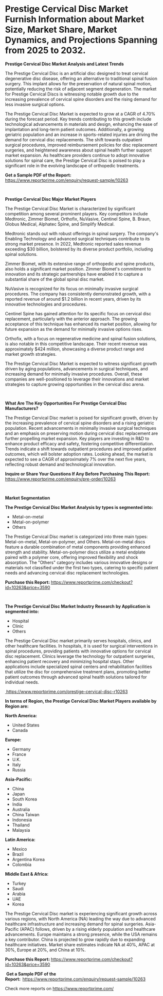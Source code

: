 <p><h1>Prestige Cervical Disc Market Furnish Information about Market Size, Market Share, Market Dynamics, and Projections Spanning from 2025 to 2032.</h1></p><p><strong>Prestige Cervical Disc Market Analysis and Latest Trends</strong></p>
<p><p>The Prestige Cervical Disc is an artificial disc designed to treat cervical degenerative disc disease, offering an alternative to traditional spinal fusion surgery. This implant allows for the preservation of natural spinal motion, potentially reducing the risk of adjacent segment degeneration. The market for Prestige Cervical Discs is witnessing notable growth due to the increasing prevalence of cervical spine disorders and the rising demand for less invasive surgical options.</p><p>The Prestige Cervical Disc Market is expected to grow at a CAGR of 4.70% during the forecast period. Key trends contributing to this growth include technological advancements in materials and design, enhancing the ease of implantation and long-term patient outcomes. Additionally, a growing geriatric population and an increase in sports-related injuries are driving the demand for cervical disc replacements. The shift towards outpatient surgical procedures, improved reimbursement policies for disc replacement surgeries, and heightened awareness about spinal health further support market expansion. As healthcare providers continue to adopt innovative solutions for spinal care, the Prestige Cervical Disc is poised to play a significant role in the evolving landscape of orthopedic treatments.</p></p>
<p><strong>Get a Sample PDF of the Report:&nbsp;</strong> <a href="https://www.reportprime.com/enquiry/request-sample/10263?utm_campaign=2465&utm_medium=2&utm_source=Github&utm_content=ia&utm_term=20032025&utm_id=prestige-cervical-disc">https://www.reportprime.com/enquiry/request-sample/10263</a></p>
<p>&nbsp;</p>
<p><strong>Prestige Cervical Disc Major Market Players</strong></p>
<p><p>The Prestige Cervical Disc Market is characterized by significant competition among several prominent players. Key competitors include Medtronic, Zimmer Biomet, Orthofix, NuVasive, Centinel Spine, B. Braun, Globus Medical, Alphatec Spine, and Simplify Medical. </p><p>Medtronic stands out with robust offerings in spinal surgery. The company's Enabling Technology and advanced surgical techniques contribute to its strong market presence. In 2022, Medtronic reported sales revenue exceeding $30 billion, bolstered by its diverse product portfolio, including spinal solutions.</p><p>Zimmer Biomet, with its extensive range of orthopedic and spine products, also holds a significant market position. Zimmer Biomet's commitment to innovation and its strategic partnerships have enabled it to capture a substantial share of the global spinal disc market.</p><p>NuVasive is recognized for its focus on minimally invasive surgical procedures. The company has consistently demonstrated growth, with a reported revenue of around $1.2 billion in recent years, driven by its innovative technologies and procedures.</p><p>Centinel Spine has gained attention for its specific focus on cervical disc replacement, particularly with the anterior approach. The growing acceptance of this technique has enhanced its market position, allowing for future expansion as the demand for minimally invasive options rises.</p><p>Orthofix, with a focus on regenerative medicine and spinal fusion solutions, is also notable in this competitive landscape. Their recent revenue was approximately $424 million, showcasing a diverse product range and market growth strategies.</p><p>The Prestige Cervical Disc Market is expected to witness significant growth driven by aging populations, advancements in surgical techniques, and increasing demand for minimally invasive procedures. Overall, these companies are well-positioned to leverage their innovations and market strategies to capture growing opportunities in the cervical disc arena.</p></p>
<p>&nbsp;</p>
<p><strong>What Are The Key Opportunities For Prestige Cervical Disc Manufacturers?</strong></p>
<p><p>The Prestige Cervical Disc market is poised for significant growth, driven by the increasing prevalence of cervical spine disorders and a rising geriatric population. Recent advancements in minimally invasive surgical techniques and an emphasis on preserving motion during cervical disc replacement are further propelling market expansion. Key players are investing in R&D to enhance product efficacy and safety, fostering competitive differentiation. Trends indicate a shift towards outpatient procedures and improved patient outcomes, which will bolster adoption rates. Looking ahead, the market is expected to see a CAGR of approximately 7% over the next five years, reflecting robust demand and technological innovation.</p></p>
<p><strong>Inquire or Share Your Questions If Any Before Purchasing This Report:</strong> <a href="https://www.reportprime.com/enquiry/pre-order/10263?utm_campaign=2465&utm_medium=2&utm_source=Github&utm_content=ia&utm_term=20032025&utm_id=prestige-cervical-disc">https://www.reportprime.com/enquiry/pre-order/10263</a></p>
<p>&nbsp;</p>
<p><strong>Market Segmentation</strong></p>
<p><strong>The Prestige Cervical Disc Market Analysis by types is segmented into:</strong></p>
<p><ul><li>Metal-on-metal</li><li>Metal-on-polymer</li><li>Others</li></ul></p>
<p><p>The Prestige Cervical Disc market is categorized into three main types: Metal-on-metal, Metal-on-polymer, and Others. Metal-on-metal discs feature a durable combination of metal components providing enhanced strength and stability. Metal-on-polymer discs utilize a metal endplate paired with a polymer core, offering improved flexibility and shock absorption. The "Others" category includes various innovative designs or materials not classified under the first two types, catering to specific patient needs and advancing cervical disc replacement technologies.</p></p>
<p><strong>Purchase this Report:&nbsp;</strong><a href="https://www.reportprime.com/checkout?id=10263&price=3590&utm_campaign=2465&utm_medium=2&utm_source=Github&utm_content=ia&utm_term=20032025&utm_id=prestige-cervical-disc">https://www.reportprime.com/checkout?id=10263&price=3590</a></p>
<p>&nbsp;</p>
<p><strong>The Prestige Cervical Disc Market Industry Research by Application is segmented into:</strong></p>
<p><ul><li>Hospital</li><li>Clinic</li><li>Others</li></ul></p>
<p><p>The Prestige Cervical Disc market primarily serves hospitals, clinics, and other healthcare facilities. In hospitals, it is used for surgical interventions in spinal procedures, providing patients with innovative options for cervical disc replacement. Clinics leverage the technology for outpatient surgeries, enhancing patient recovery and minimizing hospital stays. Other applications include specialized spinal centers and rehabilitation facilities that utilize the disc for comprehensive treatment plans, promoting better patient outcomes through advanced spinal health solutions tailored for individual needs.</p></p>
<p><a href="https://www.reportprime.com/prestige-cervical-disc-r10263?utm_campaign=2465&utm_medium=2&utm_source=Github&utm_content=ia&utm_term=20032025&utm_id=prestige-cervical-disc">&nbsp;https://www.reportprime.com/prestige-cervical-disc-r10263</a></p>
<p><strong>In terms of Region, the Prestige Cervical Disc Market Players available by Region are:</strong></p>
<p>
    <p> <strong> North America: </strong>
        <ul>
            <li>United States</li>
            <li>Canada</li>
        </ul>
        </p> 
    <p> <strong> Europe: </strong>
        <ul>
            <li>Germany</li>
            <li>France</li>
            <li>U.K.</li>
            <li>Italy</li>
            <li>Russia</li>
        </ul>
        </p> 
    <p> <strong> Asia-Pacific: </strong>
        <ul>
            <li>China</li>
            <li>Japan</li>
            <li>South Korea</li>
            <li>India</li>
            <li>Australia</li>
            <li>China Taiwan</li>
            <li>Indonesia</li>
            <li>Thailand</li>
            <li>Malaysia</li>
        </ul>
        </p> 
    <p> <strong> Latin America: </strong>
        <ul>
            <li>Mexico</li>
            <li>Brazil</li>
            <li>Argentina Korea</li>
            <li>Colombia</li>
        </ul>
        </p> 
    <p> <strong> Middle East & Africa: </strong>
        <ul>
            <li>Turkey</li>
            <li>Saudi</li>
            <li>Arabia</li>
            <li>UAE</li>
            <li>Korea</li>
        </ul>
    </p>
    </p>
<p><p>The Prestige Cervical Disc market is experiencing significant growth across various regions, with North America (NA) leading the way due to advanced healthcare infrastructure and increasing demand for spinal surgeries. Asia-Pacific (APAC) follows, driven by a rising elderly population and healthcare advancements. Europe maintains a strong presence, while the USA remains a key contributor. China is projected to grow rapidly due to expanding healthcare initiatives. Market share estimates indicate NA at 40%, APAC at 30%, Europe at 20%, and China at 10%.</p></p>
<p><strong>Purchase this Report: </strong><a href="https://www.reportprime.com/checkout?id=10263&price=3590&utm_campaign=2465&utm_medium=2&utm_source=Github&utm_content=ia&utm_term=20032025&utm_id=prestige-cervical-disc">https://www.reportprime.com/checkout?id=10263&price=3590</a></p>
<p>&nbsp;<strong>Get a Sample PDF of the Report:&nbsp;&nbsp;</strong><a href="https://www.reportprime.com/enquiry/request-sample/10263?utm_campaign=2465&utm_medium=2&utm_source=Github&utm_content=ia&utm_term=20032025&utm_id=prestige-cervical-disc">https://www.reportprime.com/enquiry/request-sample/10263</a></p>
<p><strong></strong></p>
<p>Check more reports on <a href="https://www.reportprime.com/?utm_campaign=2465&utm_medium=2&utm_source=Github&utm_content=ia&utm_term=20032025&utm_id=prestige-cervical-disc">https://www.reportprime.com/</a></p>